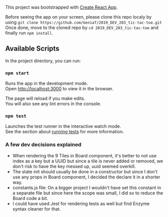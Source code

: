 This project was bootstrapped with [Create React App](https://github.com/facebook/create-react-app).

Before seeing the app on your screen, please clone this repo localy by using `git clone https://github.com/GeniaT/2019_DEV_203_tic-tac-toe.git`
Once done, move to the cloned repo by `cd 2019_DEV_203_tic-tac-toe` and finally run `npm install`.

## Available Scripts

In the project directory, you can run:

### `npm start`

Runs the app in the development mode.<br />
Open [http://localhost:3000](http://localhost:3000) to view it in the browser.

The page will reload if you make edits.<br />
You will also see any lint errors in the console.

### `npm test`

Launches the test runner in the interactive watch mode.<br />
See the section about [running tests](https://facebook.github.io/create-react-app/docs/running-tests) for more information.

### A few dev decisions explained
- When rendering the 9 Tiles in Board component, it's better to not use index as a key but a UUID but since a tile is never added or removed, we don't risk to have the key messed up, uuid seemed overkill.
- The state init should usually be done in a constructor but since I don't use any props in Board component, I decided the declare it in a shorter way.
- constants.js file: On a bigger project I wouldn't have set this constant in a separate file but since here the scope was small, I did so to reduce the Board code a bit.
- I could have used Jest for rendering tests as well but find Enzyme syntax cleaner for that.
